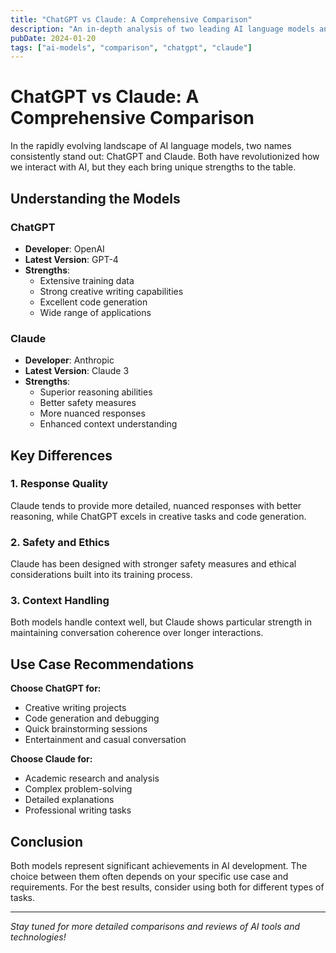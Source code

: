 ```yaml
---
title: "ChatGPT vs Claude: A Comprehensive Comparison"
description: "An in-depth analysis of two leading AI language models and their capabilities"
pubDate: 2024-01-20
tags: ["ai-models", "comparison", "chatgpt", "claude"]
---
```


# ChatGPT vs Claude: A Comprehensive Comparison

In the rapidly evolving landscape of AI language models, two names consistently stand out: ChatGPT and Claude. Both have revolutionized how we interact with AI, but they each bring unique strengths to the table.

## Understanding the Models

### ChatGPT
- **Developer**: OpenAI
- **Latest Version**: GPT-4
- **Strengths**: 
  - Extensive training data
  - Strong creative writing capabilities
  - Excellent code generation
  - Wide range of applications

### Claude
- **Developer**: Anthropic
- **Latest Version**: Claude 3
- **Strengths**:
  - Superior reasoning abilities
  - Better safety measures
  - More nuanced responses
  - Enhanced context understanding

## Key Differences

### 1. **Response Quality**
Claude tends to provide more detailed, nuanced responses with better reasoning, while ChatGPT excels in creative tasks and code generation.

### 2. **Safety and Ethics**
Claude has been designed with stronger safety measures and ethical considerations built into its training process.

### 3. **Context Handling**
Both models handle context well, but Claude shows particular strength in maintaining conversation coherence over longer interactions.

## Use Case Recommendations

**Choose ChatGPT for:**
- Creative writing projects
- Code generation and debugging
- Quick brainstorming sessions
- Entertainment and casual conversation

**Choose Claude for:**
- Academic research and analysis
- Complex problem-solving
- Detailed explanations
- Professional writing tasks

## Conclusion

Both models represent significant achievements in AI development. The choice between them often depends on your specific use case and requirements. For the best results, consider using both for different types of tasks.

---

*Stay tuned for more detailed comparisons and reviews of AI tools and technologies!*

